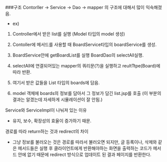###구조
Contorller -> Service -> Dao -> mapper 의 구조에 대해서 많이 익숙해졌음.

- ex)
1. Controller에서 받은 list를 실행 (Model 타입의 model 생성)

2. Contoller에 메서드를 사용할 때 BoardService타입의 boardService를 생성.

3. BoardService안에 getBoardList를 실행 BoardDao의 selectAll실행.

4. selectAll에 연결되어있는 mapper의 쿼리문(?)을 실행하고 reultTtpe(Board)에 따라 반환.

5. 여기서 받은 값들을 List<Board> 타입의 boards에 담음.

6. model 객체에 boards의 정보를 담아서 그 정보가 담긴 list.jsp를 호출
(이 부분의 결과는 알겠는데 자세하게 시뮬레이션이 잘 안됨.)


Service와 ServiceImpl이 나눠져 있는 이유
- 유지, 보수, 확장성의 효율이 증가하기 때문.

경로를 따라 return하는 것과 redirect의 차이

- 그냥 정보를 불러오는 것은 경로를 따라서 불러오면 되지만,
글 등록이나, 삭제와 같은 메서드들은 실행 후 클라이언트에게 반환해야하는 화면을 출력하는 코드가 메서드 안에 없기 때문에 redirect 방식으로 업데이트 된 결과 페이지를 반환한다.